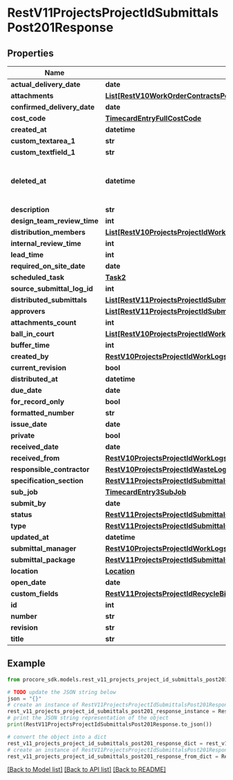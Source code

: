 # RestV11ProjectsProjectIdSubmittalsPost201Response


## Properties

Name | Type | Description | Notes
------------ | ------------- | ------------- | -------------
**actual_delivery_date** | **date** |  | [optional] 
**attachments** | [**List[RestV10WorkOrderContractsPost201ResponseAttachmentsInner]**](RestV10WorkOrderContractsPost201ResponseAttachmentsInner.md) |  | [optional] 
**confirmed_delivery_date** | **date** |  | [optional] 
**cost_code** | [**TimecardEntryFullCostCode**](TimecardEntryFullCostCode.md) |  | [optional] 
**created_at** | **datetime** |  | [optional] 
**custom_textarea_1** | **str** |  | [optional] 
**custom_textfield_1** | **str** |  | [optional] 
**deleted_at** | **datetime** | *This field only displays on deleted items | [optional] 
**description** | **str** |  | [optional] 
**design_team_review_time** | **int** |  | [optional] 
**distribution_members** | [**List[RestV10ProjectsProjectIdWorkLogsGet200ResponseInnerCreatedBy]**](RestV10ProjectsProjectIdWorkLogsGet200ResponseInnerCreatedBy.md) |  | [optional] 
**internal_review_time** | **int** |  | [optional] 
**lead_time** | **int** |  | [optional] 
**required_on_site_date** | **date** |  | [optional] 
**scheduled_task** | [**Task2**](Task2.md) |  | [optional] 
**source_submittal_log_id** | **int** |  | [optional] 
**distributed_submittals** | [**List[RestV11ProjectsProjectIdSubmittalsPost201ResponseAllOfDistributedSubmittalsInner]**](RestV11ProjectsProjectIdSubmittalsPost201ResponseAllOfDistributedSubmittalsInner.md) |  | [optional] 
**approvers** | [**List[RestV11ProjectsProjectIdSubmittalsPost201ResponseAllOfApproversInner]**](RestV11ProjectsProjectIdSubmittalsPost201ResponseAllOfApproversInner.md) |  | [optional] 
**attachments_count** | **int** |  | [optional] 
**ball_in_court** | [**List[RestV10ProjectsProjectIdWorkLogsGet200ResponseInnerCreatedBy]**](RestV10ProjectsProjectIdWorkLogsGet200ResponseInnerCreatedBy.md) |  | [optional] 
**buffer_time** | **int** |  | [optional] 
**created_by** | [**RestV10ProjectsProjectIdWorkLogsGet200ResponseInnerCreatedBy**](RestV10ProjectsProjectIdWorkLogsGet200ResponseInnerCreatedBy.md) |  | [optional] 
**current_revision** | **bool** |  | [optional] 
**distributed_at** | **datetime** |  | [optional] 
**due_date** | **date** |  | [optional] 
**for_record_only** | **bool** |  | [optional] 
**formatted_number** | **str** |  | [optional] 
**issue_date** | **date** |  | [optional] 
**private** | **bool** |  | [optional] 
**received_date** | **date** |  | [optional] 
**received_from** | [**RestV10ProjectsProjectIdWorkLogsGet200ResponseInnerCreatedBy**](RestV10ProjectsProjectIdWorkLogsGet200ResponseInnerCreatedBy.md) |  | [optional] 
**responsible_contractor** | [**RestV10ProjectsProjectIdWasteLogsGet200ResponseInnerVendor**](RestV10ProjectsProjectIdWasteLogsGet200ResponseInnerVendor.md) |  | [optional] 
**specification_section** | [**RestV11ProjectsProjectIdSubmittalsGet200ResponseInnerSpecificationSection**](RestV11ProjectsProjectIdSubmittalsGet200ResponseInnerSpecificationSection.md) |  | [optional] 
**sub_job** | [**TimecardEntry3SubJob**](TimecardEntry3SubJob.md) |  | [optional] 
**submit_by** | **date** |  | [optional] 
**status** | [**RestV11ProjectsProjectIdSubmittalsGet200ResponseInnerStatus**](RestV11ProjectsProjectIdSubmittalsGet200ResponseInnerStatus.md) |  | [optional] 
**type** | [**RestV11ProjectsProjectIdSubmittalsGet200ResponseInnerType**](RestV11ProjectsProjectIdSubmittalsGet200ResponseInnerType.md) |  | [optional] 
**updated_at** | **datetime** |  | [optional] 
**submittal_manager** | [**RestV10ProjectsProjectIdWorkLogsGet200ResponseInnerCreatedBy**](RestV10ProjectsProjectIdWorkLogsGet200ResponseInnerCreatedBy.md) |  | [optional] 
**submittal_package** | [**RestV11ProjectsProjectIdSubmittalsPost201ResponseAllOfSubmittalPackage**](RestV11ProjectsProjectIdSubmittalsPost201ResponseAllOfSubmittalPackage.md) |  | [optional] 
**location** | [**Location**](Location.md) |  | [optional] 
**open_date** | **date** |  | [optional] 
**custom_fields** | [**RestV11ProjectsProjectIdRecycleBinIncidentsWitnessStatementsGet200ResponseInnerCustomFields**](RestV11ProjectsProjectIdRecycleBinIncidentsWitnessStatementsGet200ResponseInnerCustomFields.md) |  | [optional] 
**id** | **int** |  | [optional] 
**number** | **str** |  | [optional] 
**revision** | **str** |  | [optional] 
**title** | **str** |  | [optional] 

## Example

```python
from procore_sdk.models.rest_v11_projects_project_id_submittals_post201_response import RestV11ProjectsProjectIdSubmittalsPost201Response

# TODO update the JSON string below
json = "{}"
# create an instance of RestV11ProjectsProjectIdSubmittalsPost201Response from a JSON string
rest_v11_projects_project_id_submittals_post201_response_instance = RestV11ProjectsProjectIdSubmittalsPost201Response.from_json(json)
# print the JSON string representation of the object
print(RestV11ProjectsProjectIdSubmittalsPost201Response.to_json())

# convert the object into a dict
rest_v11_projects_project_id_submittals_post201_response_dict = rest_v11_projects_project_id_submittals_post201_response_instance.to_dict()
# create an instance of RestV11ProjectsProjectIdSubmittalsPost201Response from a dict
rest_v11_projects_project_id_submittals_post201_response_from_dict = RestV11ProjectsProjectIdSubmittalsPost201Response.from_dict(rest_v11_projects_project_id_submittals_post201_response_dict)
```
[[Back to Model list]](../README.md#documentation-for-models) [[Back to API list]](../README.md#documentation-for-api-endpoints) [[Back to README]](../README.md)


